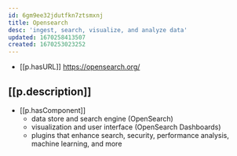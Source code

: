 ```yaml
---
id: 6gm9ee32jdutfkn7ztsmxnj
title: Opensearch
desc: 'ingest, search, visualize, and analyze data'
updated: 1670258413507
created: 1670253023252
---
```


- [[p.hasURL]] https://opensearch.org/

## [[p.description]]

- [[p.hasComponent]]
  - data store and search engine (OpenSearch)
  - visualization and user interface (OpenSearch Dashboards)
  - plugins that enhance search, security, performance analysis, machine learning, and more